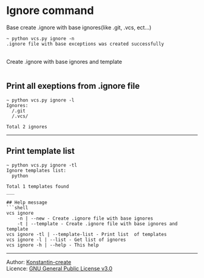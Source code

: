 # Ignore command

Base create .ignore with base ignores(like .git, .vcs, ect...)

```shell
~ python vcs.py ignore -n
.ignore file with base exceptions was created successfully
```

\
Create .ignore with base ignores and template

```shell
```

## Print all exeptions from .ignore file

```shell
~ python vcs.py ignore -l
Ignores:
  /.git
  /.vcs/

Total 2 ignores
```

___

## Print template list

```shell
~ python vcs.py ignore -tl
Ignore templates list:
  python
  
Total 1 templates found
___

## Help message
```shell
vcs ignore 
    -n | --new - Create .ignore file with base ignores
    -t | --template - Create .ignore file with base ignores and template
vcs ignore -tl | --template-list - Print list  of templates
vcs ignore -l | --list - Get list of ignores
vcs ignore -h | --help - This help

```

___

Author: [Konstantin-create](https://github.com/Konstantin-create)
\
Licence: [GNU General Public License v3.0](/LICENSE)
